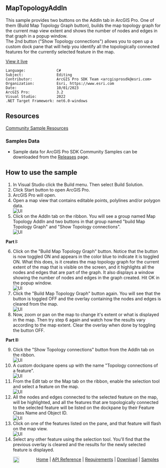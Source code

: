 ## MapTopologyAddIn

<!-- TODO: Write a brief abstract explaining this sample -->
This sample provides two buttons on the AddIn tab in ArcGIS Pro. One of them (Build Map Topology Graph button), builds the map topology graph  for the current map view extent and shows the number of nodes and edges in that graph in a popup window.  
The 2nd button ("Show Topology connections") allows you to open up a custom dock pane that will help you identify all the topologically  connected features for the currently selected feature in the map.  
  


<a href="https://pro.arcgis.com/en/pro-app/sdk/" target="_blank">View it live</a>

<!-- TODO: Fill this section below with metadata about this sample-->
```
Language:              C#
Subject:               Editing
Contributor:           ArcGIS Pro SDK Team <arcgisprosdk@esri.com>
Organization:          Esri, https://www.esri.com
Date:                  10/01/2023
ArcGIS Pro:            3.2
Visual Studio:         2022
.NET Target Framework: net6.0-windows
```

## Resources

[Community Sample Resources](https://github.com/Esri/arcgis-pro-sdk-community-samples#resources)

### Samples Data

* Sample data for ArcGIS Pro SDK Community Samples can be downloaded from the [Releases](https://github.com/Esri/arcgis-pro-sdk-community-samples/releases) page.  

## How to use the sample
<!-- TODO: Explain how this sample can be used. To use images in this section, create the image file in your sample project's screenshots folder. Use relative url to link to this image using this syntax: ![My sample Image](FacePage/SampleImage.png) -->
1. In Visual Studio click the Build menu. Then select Build Solution.
2. Click Start button to open ArcGIS Pro.    
3. ArcGIS Pro will open.    
4. Open a map view that contains editable points, polylines and/or polygon data.    
![UI](Screenshots/MapExtent.jpg)    
5. Click on the AddIn tab on the ribbon. You will see a group named Map Topology AddIn and two buttons in that group named "build Map Topology Graph" and "Show Topology connections".    
![UI](Screenshots/AddInTab2.jpg)    
    
**Part I:**    
    
6. Click on the "Build Map Topology Graph" button. Notice that the button is now toggled ON and appears in the color blue to indicate it is toggled ON. What this does, is it creates the map topology graph for the current extent of the map that is visible on the screen, and it highlights all the nodes and edges that are part of the graph. It also displays a window showing the number of nodes and edges in the graph created. Hit OK in the popup window.    
![UI](Screenshots/BuildGraph1.jpg)    
7. Click the "Build Map Topology Graph" button again. You will see that the button is toggled OFF and the overlay containing the nodes and edges is cleared from the map.    
![UI](Screenshots/BuildGraph2.jpg)    
8. Now, zoom or pan on the map to change it's extent or what is displayed in the map. Then try step 6 again and watch how the results vary according to the map extent. Clear the overlay when done by toggling the button OFF.    
    
**Part II:**    
    
9. Click the "Show Topology connections" button from the AddIn tab on the ribbon.    
![UI](Screenshots/DockPane1.jpg)    
10. A custom dockpane opens up with the name "Topology connections of a feature".    
![UI](Screenshots/DockPane2.jpg)    
11. From the Edit tab or the Map tab on the ribbon, enable the selection tool and select a feature on the map.    
![UI](Screenshots/SelectionTool.jpg)    
12. All the nodes and edges connected to the selected feature on the map, will be highlighted, and all the features that are topologically connected to the selected feature will be listed on the dockpane by their Feature Class Name and Object ID.    
![UI](Screenshots/DockPane3.jpg)    
13. Click on one of the features listed on the pane, and that feature will flash on the map view.    
![UI](Screenshots/DockPane4.jpg)    
14. Select any other feature using the selection tool. You'll find that the previous overlay is cleared and the results for the newly selected feature is displayed.    
  

<!-- End -->

&nbsp;&nbsp;&nbsp;&nbsp;&nbsp;&nbsp;<img src="https://esri.github.io/arcgis-pro-sdk/images/ArcGISPro.png"  alt="ArcGIS Pro SDK for Microsoft .NET Framework" height = "20" width = "20" align="top"  >
&nbsp;&nbsp;&nbsp;&nbsp;&nbsp;&nbsp;&nbsp;&nbsp;&nbsp;&nbsp;&nbsp;&nbsp;
[Home](https://github.com/Esri/arcgis-pro-sdk/wiki) | <a href="https://pro.arcgis.com/en/pro-app/latest/sdk/api-reference" target="_blank">API Reference</a> | [Requirements](https://github.com/Esri/arcgis-pro-sdk/wiki#requirements) | [Download](https://github.com/Esri/arcgis-pro-sdk/wiki#installing-arcgis-pro-sdk-for-net) | <a href="https://github.com/esri/arcgis-pro-sdk-community-samples" target="_blank">Samples</a>
